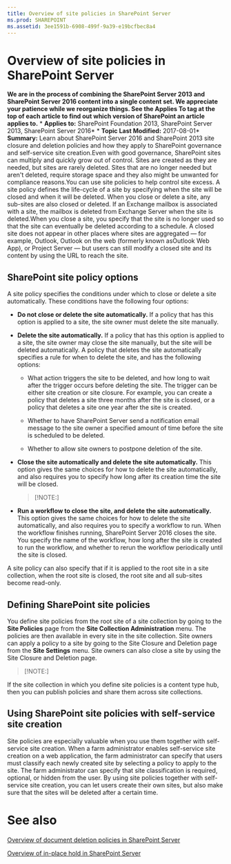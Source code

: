 ```yaml
---
title: Overview of site policies in SharePoint Server
ms.prod: SHAREPOINT
ms.assetid: 3ee1591b-6908-499f-9a39-e19bcfbec8a4
---
```



# Overview of site policies in SharePoint Server
 **We are in the process of combining the SharePoint Server 2013 and SharePoint Server 2016 content into a single content set. We appreciate your patience while we reorganize things. See the Applies To tag at the top of each article to find out which version of SharePoint an article applies to.** * **Applies to:** SharePoint Foundation 2013, SharePoint Server 2013, SharePoint Server 2016*  * **Topic Last Modified:** 2017-08-01* **Summary:** Learn about SharePoint Server 2016 and SharePoint 2013 site closure and deletion policies and how they apply to SharePoint governance and self-service site creation.Even with good governance, SharePoint sites can multiply and quickly grow out of control. Sites are created as they are needed, but sites are rarely deleted. Sites that are no longer needed but aren't deleted, require storage space and they also might be unwanted for compliance reasons.You can use site policies to help control site excess. A site policy defines the life-cycle of a site by specifying when the site will be closed and when it will be deleted. When you close or delete a site, any sub-sites are also closed or deleted. If an Exchange mailbox is associated with a site, the mailbox is deleted from Exchange Server when the site is deleted.When you close a site, you specify that the site is no longer used so that the site can eventually be deleted according to a schedule. A closed site does not appear in other places where sites are aggregated — for example, Outlook, Outlook on the web (formerly known asOutlook Web App), or Project Server — but users can still modify a closed site and its content by using the URL to reach the site.
## SharePoint site policy options

A site policy specifies the conditions under which to close or delete a site automatically. These conditions have the following four options:
- **Do not close or delete the site automatically.** If a policy that has this option is applied to a site, the site owner must delete the site manually.
    
  
- **Delete the site automatically.** If a policy that has this option is applied to a site, the site owner may close the site manually, but the site will be deleted automatically. A policy that deletes the site automatically specifies a rule for when to delete the site, and has the following options:
    
  - What action triggers the site to be deleted, and how long to wait after the trigger occurs before deleting the site. The trigger can be either site creation or site closure. For example, you can create a policy that deletes a site three months after the site is closed, or a policy that deletes a site one year after the site is created.
    
  
  - Whether to have SharePoint Server send a notification email message to the site owner a specified amount of time before the site is scheduled to be deleted.
    
  
  - Whether to allow site owners to postpone deletion of the site.
    
  
- **Close the site automatically and delete the site automatically.** This option gives the same choices for how to delete the site automatically, and also requires you to specify how long after its creation time the site will be closed.
    
    > [!NOTE:]
      
- **Run a workflow to close the site, and delete the site automatically.** This option gives the same choices for how to delete the site automatically, and also requires you to specify a workflow to run. When the workflow finishes running, SharePoint Server 2016 closes the site. You specify the name of the workflow, how long after the site is created to run the workflow, and whether to rerun the workflow periodically until the site is closed.
    
  
A site policy can also specify that if it is applied to the root site in a site collection, when the root site is closed, the root site and all sub-sites become read-only.
## Defining SharePoint site policies

You define site policies from the root site of a site collection by going to the **Site Policies** page from the **Site Collection Administration** menu. The policies are then available in every site in the site collection. Site owners can apply a policy to a site by going to the Site Closure and Deletion page from the **Site Settings** menu. Site owners can also close a site by using the Site Closure and Deletion page.
> [!NOTE:]

  
    
    

If the site collection in which you define site policies is a content type hub, then you can publish policies and share them across site collections.
## Using SharePoint site policies with self-service site creation

Site policies are especially valuable when you use them together with self-service site creation. When a farm administrator enables self-service site creation on a web application, the farm administrator can specify that users must classify each newly created site by selecting a policy to apply to the site. The farm administrator can specify that site classification is required, optional, or hidden from the user. By using site policies together with self-service site creation, you can let users create their own sites, but also make sure that the sites will be deleted after a certain time.
# See also

#### 

 [Overview of document deletion policies in SharePoint Server](https://go.microsoft.com/fwlink/?linkid=845552)
  
    
    
 [Overview of in-place hold in SharePoint Server](https://go.microsoft.com/fwlink/?linkid=845553)
  
    
    

  
    
    

